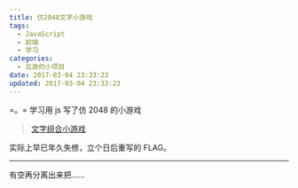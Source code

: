 ```yaml
---
title: 仿2048文字小游戏
tags:
  - JavaScript
  - 前端
  - 学习
categories:
  - 云游的小项目
date: 2017-03-04 23:33:23
updated: 2017-03-04 23:33:23
---
```


=。= 学习用 js 写了仿 2048 的小游戏

> [文字组合小游戏](http://calligraphy.yunyoujun.cn/combination/)

实际上早已年久失修，立个日后重写的 FLAG。

---

有空再分离出来把……
